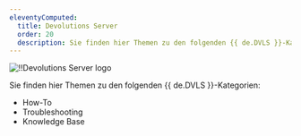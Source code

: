 ```yaml
---
eleventyComputed:
  title: Devolutions Server
  order: 20
  description: Sie finden hier Themen zu den folgenden {{ de.DVLS }}-Kategorien:':' How-To, Troubleshooting und Knowledge Base Themen.
---
```

![!!Devolutions Server logo](https://webdevolutions.blob.core.windows.net/images/projects/knowledge-base/logos/knowledge-base-color-shadow.svg)

Sie finden hier Themen zu den folgenden {{ de.DVLS }}-Kategorien:  

- How-To 
- Troubleshooting 
- Knowledge Base 